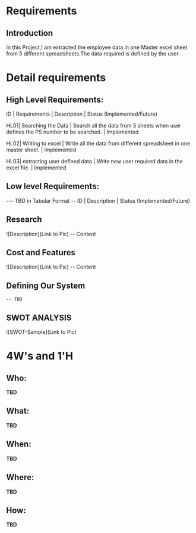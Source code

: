 # Requirements
## Introduction
 In this Project,I am extracted the employee data in one Master excel sheet from 5 different spreadsheets.The data required is defined by the user.

# Detail requirements
## High Level Requirements: 
 ID | Requirements                 |                                  Description                                      | Status (Implemented/Future)

HL01| Searching the Data           | Search all the data from 5 sheets when user defines the PS number to be searched. | Implemented

HL02| Writing to excel             | Write all the data from different spreadsheet in one master sheet.                | Implemented

HL03| extracting user defined data | Write new user required data in the excel file.                                   | Implemented
##  Low level Requirements:
--- TBD in Tabular Format 
-- ID | Description | Status (Implemented/Future)





## Research
![Description](Link to Pic)
-- Content 
## Cost and Features
![Description](Link to Pic)
-- Content 
## Defining Our System
    -- TBD
## SWOT ANALYSIS
![SWOT-Sample](Link to Pic)

# 4W&#39;s and 1&#39;H

## Who:

**TBD**

## What:

**TBD**

## When:

**TBD**

## Where:

**TBD**

## How:

**TBD**
